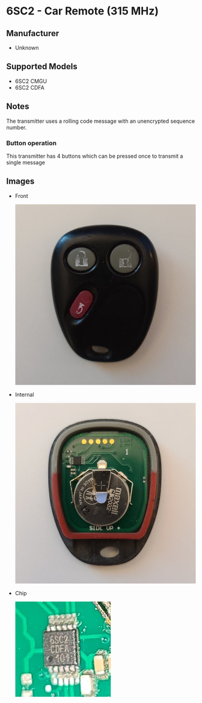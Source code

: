 # 6SC2 - Car Remote (315 MHz)

## Manufacturer
- Unknown

## Supported Models
- 6SC2 CMGU
- 6SC2 CDFA

## Notes

The transmitter uses a rolling code message with an unencrypted sequence number.

### Button operation
This transmitter has 4 buttons which can be pressed once to transmit a single message

## Images
* Front

  ![front](pics/front.jpg)

* Internal

  ![front](pics/internal.jpg)

* Chip

  ![front](pics/chip.jpg)